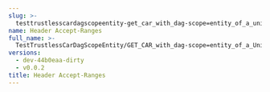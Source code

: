 ```yaml
---
slug: >-
  testtrustlesscardagscopeentity-get_car_with_dag-scope=entity_of_a_unixfs_sharded_directory_(accept_header)-header_accept-ranges
name: Header Accept-Ranges
full_name: >-
  TestTrustlessCarDagScopeEntity/GET_CAR_with_dag-scope=entity_of_a_UnixFS_sharded_directory_(Accept_Header)/Header_Accept-Ranges
versions:
  - dev-44b0eaa-dirty
  - v0.0.2
title: Header Accept-Ranges
---
```


